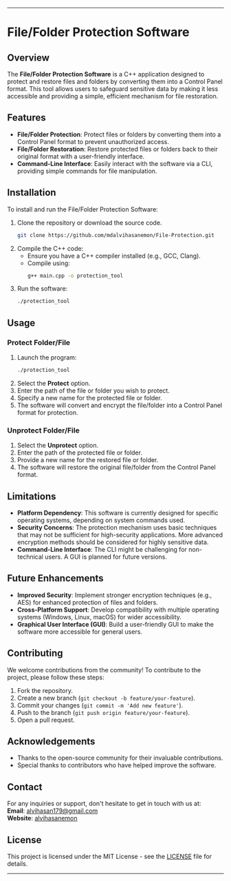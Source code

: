 
---

# File/Folder Protection Software

## Overview

The **File/Folder Protection Software** is a C++ application designed to protect and restore files and folders by converting them into a Control Panel format. This tool allows users to safeguard sensitive data by making it less accessible and providing a simple, efficient mechanism for file restoration.

## Features

- **File/Folder Protection**: Protect files or folders by converting them into a Control Panel format to prevent unauthorized access.
- **File/Folder Restoration**: Restore protected files or folders back to their original format with a user-friendly interface.
- **Command-Line Interface**: Easily interact with the software via a CLI, providing simple commands for file manipulation.

## Installation

To install and run the File/Folder Protection Software:

1. Clone the repository or download the source code.
   ```bash
   git clone https://github.com/mdalvihasanemon/File-Protection.git
   ```
2. Compile the C++ code:
   - Ensure you have a C++ compiler installed (e.g., GCC, Clang).
   - Compile using:
     ```bash
     g++ main.cpp -o protection_tool
     ```
3. Run the software:
   ```bash
   ./protection_tool
   ```

## Usage

### Protect Folder/File

1. Launch the program:
   ```bash
   ./protection_tool
   ```
2. Select the **Protect** option.
3. Enter the path of the file or folder you wish to protect.
4. Specify a new name for the protected file or folder.
5. The software will convert and encrypt the file/folder into a Control Panel format for protection.

### Unprotect Folder/File

1. Select the **Unprotect** option.
2. Enter the path of the protected file or folder.
3. Provide a new name for the restored file or folder.
4. The software will restore the original file/folder from the Control Panel format.

## Limitations

- **Platform Dependency**: This software is currently designed for specific operating systems, depending on system commands used.
- **Security Concerns**: The protection mechanism uses basic techniques that may not be sufficient for high-security applications. More advanced encryption methods should be considered for highly sensitive data.
- **Command-Line Interface**: The CLI might be challenging for non-technical users. A GUI is planned for future versions.

## Future Enhancements

- **Improved Security**: Implement stronger encryption techniques (e.g., AES) for enhanced protection of files and folders.
- **Cross-Platform Support**: Develop compatibility with multiple operating systems (Windows, Linux, macOS) for wider accessibility.
- **Graphical User Interface (GUI)**: Build a user-friendly GUI to make the software more accessible for general users.

## Contributing

We welcome contributions from the community! To contribute to the project, please follow these steps:

1. Fork the repository.
2. Create a new branch (`git checkout -b feature/your-feature`).
3. Commit your changes (`git commit -m 'Add new feature'`).
4. Push to the branch (`git push origin feature/your-feature`).
5. Open a pull request.

## Acknowledgements

- Thanks to the open-source community for their invaluable contributions.
- Special thanks to contributors who have helped improve the software.

## Contact

For any inquiries or support, don't hesitate to get in touch with us at:  
**Email**: alvihasan179@gmail.com  
**Website**: [alvihasanemon](https://alvihasanemon.blogspot.com/)

## License

This project is licensed under the MIT License - see the [LICENSE](LICENSE) file for details.

---
